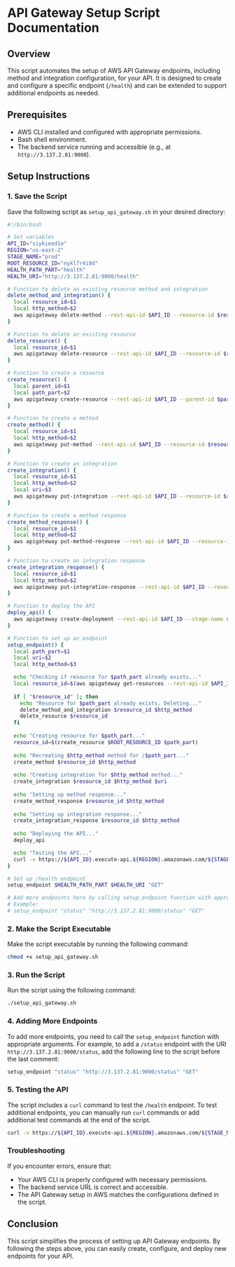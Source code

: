 # API Gateway Setup Script Documentation

## Overview

This script automates the setup of AWS API Gateway endpoints, including method and integration configuration, for your API. It is designed to create and configure a specific endpoint (`/health`) and can be extended to support additional endpoints as needed.

## Prerequisites

- AWS CLI installed and configured with appropriate permissions.
- Bash shell environment.
- The backend service running and accessible (e.g., at `http://3.137.2.81:9000`).

## Setup Instructions

### 1. Save the Script

Save the following script as `setup_api_gateway.sh` in your desired directory:

```bash
#!/bin/bash

# Set variables
API_ID="siykieed1e"
REGION="us-east-2"
STAGE_NAME="prod"
ROOT_RESOURCE_ID="nykl7r4i8d"
HEALTH_PATH_PART="health"
HEALTH_URI="http://3.137.2.81:9000/health"

# Function to delete an existing resource method and integration
delete_method_and_integration() {
  local resource_id=$1
  local http_method=$2
  aws apigateway delete-method --rest-api-id $API_ID --resource-id $resource_id --http-method $http_method --region $REGION
}

# Function to delete an existing resource
delete_resource() {
  local resource_id=$1
  aws apigateway delete-resource --rest-api-id $API_ID --resource-id $resource_id --region $REGION
}

# Function to create a resource
create_resource() {
  local parent_id=$1
  local path_part=$2
  aws apigateway create-resource --rest-api-id $API_ID --parent-id $parent_id --path-part $path_part --query "id" --output text --region $REGION
}

# Function to create a method
create_method() {
  local resource_id=$1
  local http_method=$2
  aws apigateway put-method --rest-api-id $API_ID --resource-id $resource_id --http-method $http_method --authorization-type NONE --region $REGION
}

# Function to create an integration
create_integration() {
  local resource_id=$1
  local http_method=$2
  local uri=$3
  aws apigateway put-integration --rest-api-id $API_ID --resource-id $resource_id --http-method $http_method --type HTTP --integration-http-method $http_method --uri $uri --passthrough-behavior WHEN_NO_MATCH --region $REGION
}

# Function to create a method response
create_method_response() {
  local resource_id=$1
  local http_method=$2
  aws apigateway put-method-response --rest-api-id $API_ID --resource-id $resource_id --http-method $http_method --status-code 200 --response-models application/json=Empty --region $REGION
}

# Function to create an integration response
create_integration_response() {
  local resource_id=$1
  local http_method=$2
  aws apigateway put-integration-response --rest-api-id $API_ID --resource-id $resource_id --http-method $http_method --status-code 200 --selection-pattern "" --response-templates application/json="" --region $REGION
}

# Function to deploy the API
deploy_api() {
  aws apigateway create-deployment --rest-api-id $API_ID --stage-name $STAGE_NAME --region $REGION
}

# Function to set up an endpoint
setup_endpoint() {
  local path_part=$1
  local uri=$2
  local http_method=$3

  echo "Checking if resource for $path_part already exists..."
  local resource_id=$(aws apigateway get-resources --rest-api-id $API_ID --query "items[?path=='/$path_part'].id" --output text --region $REGION)
  
  if [ "$resource_id" ]; then
    echo "Resource for $path_part already exists. Deleting..."
    delete_method_and_integration $resource_id $http_method
    delete_resource $resource_id
  fi
  
  echo "Creating resource for $path_part..."
  resource_id=$(create_resource $ROOT_RESOURCE_ID $path_part)
  
  echo "Recreating $http_method method for /$path_part..."
  create_method $resource_id $http_method
  
  echo "Creating integration for $http_method method..."
  create_integration $resource_id $http_method $uri
  
  echo "Setting up method response..."
  create_method_response $resource_id $http_method
  
  echo "Setting up integration response..."
  create_integration_response $resource_id $http_method
  
  echo "Deploying the API..."
  deploy_api

  echo "Testing the API..."
  curl -v https://${API_ID}.execute-api.${REGION}.amazonaws.com/${STAGE_NAME}/$path_part
}

# Set up /health endpoint
setup_endpoint $HEALTH_PATH_PART $HEALTH_URI "GET"

# Add more endpoints here by calling setup_endpoint function with appropriate arguments
# Example:
# setup_endpoint "status" "http://3.137.2.81:9000/status" "GET"
```

### 2. Make the Script Executable

Make the script executable by running the following command:

```bash
chmod +x setup_api_gateway.sh
```

### 3. Run the Script

Run the script using the following command:

```bash
./setup_api_gateway.sh
```

### 4. Adding More Endpoints

To add more endpoints, you need to call the `setup_endpoint` function with appropriate arguments. For example, to add a `/status` endpoint with the URI `http://3.137.2.81:9000/status`, add the following line to the script before the last comment:

```bash
setup_endpoint "status" "http://3.137.2.81:9000/status" "GET"
```

### 5. Testing the API

The script includes a `curl` command to test the `/health` endpoint. To test additional endpoints, you can manually run `curl` commands or add additional test commands at the end of the script.

```bash
curl -v https://${API_ID}.execute-api.${REGION}.amazonaws.com/${STAGE_NAME}/status
```

### Troubleshooting

If you encounter errors, ensure that:

- Your AWS CLI is properly configured with necessary permissions.
- The backend service URL is correct and accessible.
- The API Gateway setup in AWS matches the configurations defined in the script.

## Conclusion

This script simplifies the process of setting up API Gateway endpoints. By following the steps above, you can easily create, configure, and deploy new endpoints for your API.
